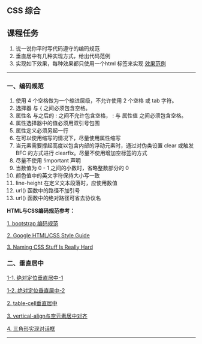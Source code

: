 ## CSS 综合

## 课程任务

1.  说一说你平时写代码遵守的编码规范
2.  垂直居中有几种实现方式，给出代码范例
3.  实现如下效果，每种效果都只使用一个html 标签来实现 [效果范例](http://book.jirengu.com/jirengu-inc/task/%E8%80%81%E4%BB%BB%E5%8A%A1%E4%BB%A3%E7%A0%81/10-2.html)

---

### 一、编码规范
1. 使用 4 个空格做为一个缩进层级，不允许使用 2 个空格 或 tab 字符。
2. 选择器 与 { 之间必须包含空格。
3. 属性名 与之后的 : 之间不允许包含空格， : 与 属性值 之间必须包含空格。
4. 属性选择器中的值必须用双引号包围
5. 属性定义必须另起一行
6. 在可以使用缩写的情况下，尽量使用属性缩写
7. 当元素需要撑起高度以包含内部的浮动元素时，通过对伪类设置 clear 或触发 BFC 的方式进行 clearfix。尽量不使用增加空标签的方式
8. 尽量不使用 !important 声明
9. 当数值为 0 - 1 之间的小数时，省略整数部分的 0
10. 颜色值中的英文字符保持大小写一致
11. line-height 在定义文本段落时，应使用数值
12. url() 函数中的路径不加引号
13. url() 函数中的绝对路径可省去协议名

**HTML与CSS编码规范参考：**

[1. bootstrap 编码规范](http://codeguide.bootcss.com/)

[2. Google HTML/CSS Style Guide](https://google.github.io/styleguide/htmlcssguide.xml)

[3. Naming CSS Stuff Is Really Hard](http://codeguide.bootcss.com/)

### 二、垂直居中

[1-1. 绝对定位垂直居中-1](http://liyu0906.cn/RM13/code1-case1.html)

[1-2. 绝对定位垂直居中-2](http://liyu0906.cn/RM13/code1-case2.html)

[2. table-cell垂直居中](http://liyu0906.cn/RM13/code2.html)

[3. vertical-align与空元素居中对齐](http://liyu0906.cn/RM13/code3.html)

[4. 三角形实现对话框](http://liyu0906.cn/RM13/code4-triangle.html)

---

